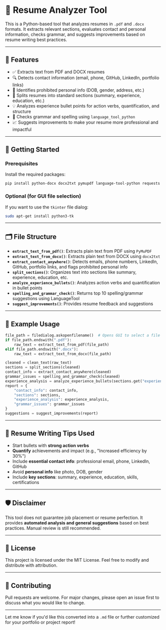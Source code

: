 
# 🧠 Resume Analyzer Tool

This is a Python-based tool that analyzes resumes in `.pdf` and `.docx` formats. It extracts relevant sections, evaluates contact and personal information, checks grammar, and suggests improvements based on resume writing best practices.

---

## 📌 Features

* ✅ Extracts text from PDF and DOCX resumes
* 🔍 Detects contact information (email, phone, GitHub, LinkedIn, portfolio links)
* 🧹 Identifies prohibited personal info (DOB, gender, address, etc.)
* 📑 Splits resumes into standard sections (summary, experience, education, etc.)
* 💡 Analyzes experience bullet points for action verbs, quantification, and structure
* 📝 Checks grammar and spelling using `language_tool_python`
* 📈 Suggests improvements to make your resume more professional and impactful

---

## 🚀 Getting Started

### Prerequisites

Install the required packages:

```bash
pip install python-docx docx2txt pymupdf language-tool-python requests
```

### Optional (for GUI file selection)

If you want to use the `tkinter` file dialog:

```bash
sudo apt-get install python3-tk
```

---

## 🗂️ File Structure

* **`extract_text_from_pdf()`**: Extracts plain text from PDF using `PyMuPDF`
* **`extract_text_from_docx()`**: Extracts plain text from DOCX using `docx2txt`
* **`extract_contact_anywhere()`**: Detects emails, phone numbers, LinkedIn, GitHub, portfolio links, and flags prohibited personal info
* **`split_sections()`**: Organizes text into sections like summary, experience, education, etc.
* **`analyze_experience_bullets()`**: Analyzes action verbs and quantification in bullet points
* **`spelling_and_grammar_check()`**: Returns top 10 spelling/grammar suggestions using LanguageTool
* **`suggest_improvements()`**: Provides resume feedback and suggestions

---

## 🧪 Example Usage

```python
file_path = filedialog.askopenfilename()  # Opens GUI to select a file
if file_path.endswith(".pdf"):
    raw_text = extract_text_from_pdf(file_path)
elif file_path.endswith(".docx"):
    raw_text = extract_text_from_docx(file_path)

cleaned = clean_text(raw_text)
sections = split_sections(cleaned)
contact_info = extract_contact_anywhere(cleaned)
grammar_issues = spelling_and_grammar_check(cleaned)
experience_analysis = analyze_experience_bullets(sections.get("experience", "").split("\n"))
report = {
    "contact_info": contact_info,
    "sections": sections,
    "experience_analysis": experience_analysis,
    "grammar_issues": grammar_issues
}
suggestions = suggest_improvements(report)
```

---

## 🧠 Resume Writing Tips Used

* Start bullets with **strong action verbs**
* **Quantify** achievements and impact (e.g., "Increased efficiency by 30%")
* Include **essential contact info**: professional email, phone, LinkedIn, GitHub
* Avoid **personal info** like photo, DOB, gender
* Include **key sections**: summary, experience, education, skills, certifications

---

## 🛡️ Disclaimer

This tool does not guarantee job placement or resume perfection. It provides **automated analysis and general suggestions** based on best practices. Manual review is still recommended.

---

## 📃 License

This project is licensed under the MIT License. Feel free to modify and distribute with attribution.

---

## 🤝 Contributing

Pull requests are welcome. For major changes, please open an issue first to discuss what you would like to change.

---

Let me know if you'd like this converted into a `.md` file or further customized for your portfolio or project report!
